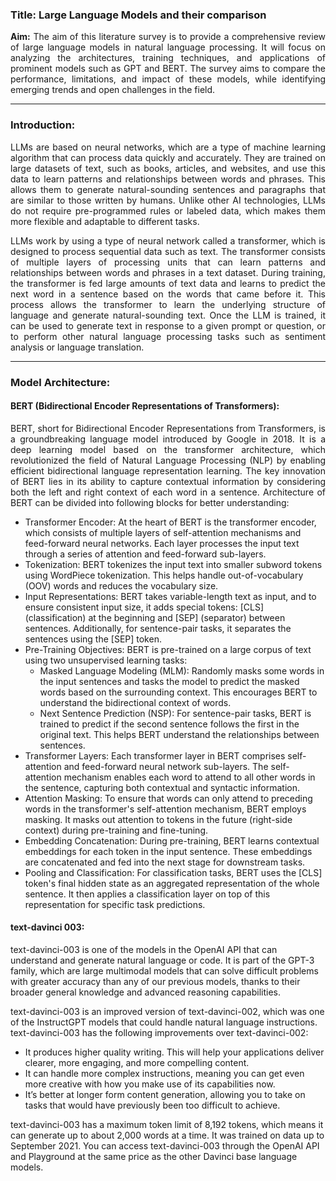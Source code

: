 <h3>Title: Large Language Models and their comparison</h3>

<p align="justify"><b>Aim:</b> The aim of this literature survey is to provide a comprehensive review of large language models in natural language processing. It will focus on analyzing the architectures, training techniques, and applications of prominent models such as GPT and BERT. The survey aims to compare the performance, limitations, and impact of these models, while identifying emerging trends and open challenges in the field. </p>

--------
<h3>Introduction:</h3>
<p align="justify"> LLMs are based on neural networks, which are a type of machine learning algorithm that can process data quickly and accurately. They are trained on large datasets of text, such as books, articles, and websites, and use this data to learn patterns and relationships between words and phrases. This allows them to generate natural-sounding sentences and paragraphs that are similar to those written by humans. Unlike other AI technologies, LLMs do not require pre-programmed rules or labeled data, which makes them more flexible and adaptable to different tasks. </p>
<p align="justify">LLMs work by using a type of neural network called a transformer, which is designed to process sequential data such as text. The transformer consists of multiple layers of processing units that can learn patterns and relationships between words and phrases in a text dataset. During training, the transformer is fed large amounts of text data and learns to predict the next word in a sentence based on the words that came before it. This process allows the transformer to learn the underlying structure of language and generate natural-sounding text. Once the LLM is trained, it can be used to generate text in response to a given prompt or question, or to perform other natural language processing tasks such as sentiment analysis or language translation.</p>

--------
<h3>Model Architecture:</h3>
<h4>BERT (Bidirectional Encoder Representations of Transformers):</h4>
<p align="justify"> BERT, short for Bidirectional Encoder Representations from Transformers, is a groundbreaking language model introduced by Google in 2018. It is a deep learning model based on the transformer architecture, which revolutionized the field of Natural Language Processing (NLP) by enabling efficient bidirectional language representation learning. The key innovation of BERT lies in its ability to capture contextual information by considering both the left and right context of each word in a sentence. Architecture of BERT can be divided into following blocks for better understanding:</p>

- Transformer Encoder:
At the heart of BERT is the transformer encoder, which consists of multiple layers of self-attention mechanisms and feed-forward neural networks. Each layer processes the input text through a series of attention and feed-forward sub-layers.
- Tokenization:
BERT tokenizes the input text into smaller subword tokens using WordPiece tokenization. This helps handle out-of-vocabulary (OOV) words and reduces the vocabulary size.
- Input Representations:
BERT takes variable-length text as input, and to ensure consistent input size, it adds special tokens: [CLS] (classification) at the beginning and [SEP] (separator) between sentences. Additionally, for sentence-pair tasks, it separates the sentences using the [SEP] token.
- Pre-Training Objectives:
BERT is pre-trained on a large corpus of text using two unsupervised learning tasks:
  - Masked Language Modeling (MLM): Randomly masks some words in the input sentences and tasks the model to predict the masked words based on the surrounding context. This encourages BERT to understand the bidirectional context of words.
  - Next Sentence Prediction (NSP): For sentence-pair tasks, BERT is trained to predict if the second sentence follows the first in the original text. This helps BERT understand the relationships between sentences.
- Transformer Layers:
Each transformer layer in BERT comprises self-attention and feed-forward neural network sub-layers. The self-attention mechanism enables each word to attend to all other words in the sentence, capturing both contextual and syntactic information.
- Attention Masking:
To ensure that words can only attend to preceding words in the transformer's self-attention mechanism, BERT employs masking. It masks out attention to tokens in the future (right-side context) during pre-training and fine-tuning.
- Embedding Concatenation:
During pre-training, BERT learns contextual embeddings for each token in the input sentence. These embeddings are concatenated and fed into the next stage for downstream tasks.
- Pooling and Classification:
For classification tasks, BERT uses the [CLS] token's final hidden state as an aggregated representation of the whole sentence. It then applies a classification layer on top of this representation for specific task predictions.

<h4>text-davinci 003:</h4>
text-davinci-003 is one of the models in the OpenAI API that can understand and generate natural language or code. It is part of the GPT-3 family, which are large multimodal models that can solve difficult problems with greater accuracy than any of our previous models, thanks to their broader general knowledge and advanced reasoning capabilities.

text-davinci-003 is an improved version of text-davinci-002, which was one of the InstructGPT models that could handle natural language instructions. text-davinci-003 has the following improvements over text-davinci-002:

- It produces higher quality writing. This will help your applications deliver clearer, more engaging, and more compelling content.
- It can handle more complex instructions, meaning you can get even more creative with how you make use of its capabilities now.
- It’s better at longer form content generation, allowing you to take on tasks that would have previously been too difficult to achieve.

text-davinci-003 has a maximum token limit of 8,192 tokens, which means it can generate up to about 2,000 words at a time. It was trained on data up to September 2021. You can access text-davinci-003 through the OpenAI API and Playground at the same price as the other Davinci base language models.
